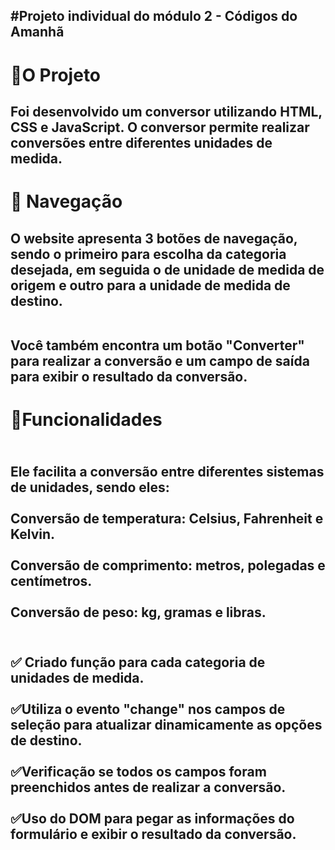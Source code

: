 <h2>#Projeto individual do módulo 2 - Códigos do Amanhã<h2>

<h1>🚀O Projeto</h1>
<h2>
Foi desenvolvido um conversor utilizando HTML, CSS e JavaScript. O conversor permite realizar conversões entre diferentes unidades de medida. </h2>

<h1>🚢 Navegação</h1>
  <h2>O website apresenta 3 botões de navegação, sendo o primeiro para escolha da categoria desejada, em seguida o de unidade de medida de origem e outro para a unidade de medida de destino.

<br>Você também encontra um botão "Converter" para realizar a conversão e um campo de saída para exibir o resultado da conversão.</br>

<h1>📃Funcionalidades </h1>
<h2><br>Ele facilita a conversão entre diferentes sistemas de unidades, sendo eles:</br>
<br>Conversão de temperatura: Celsius, Fahrenheit e Kelvin.</br>
<br>Conversão de comprimento: metros, polegadas e centímetros.</br>
<br>Conversão de peso: kg, gramas e libras.</br><h2>

<h2>
<br>✅ Criado função para cada categoria de unidades de medida. </br>
<br>✅Utiliza o evento "change" nos campos de seleção para atualizar dinamicamente as
opções de destino.</br>
<br>✅Verificação se todos os campos foram preenchidos antes de realizar a conversão.</br>
<br>✅Uso do DOM para pegar as informações do formulário e exibir o resultado da
conversão.</br>
</h2>
